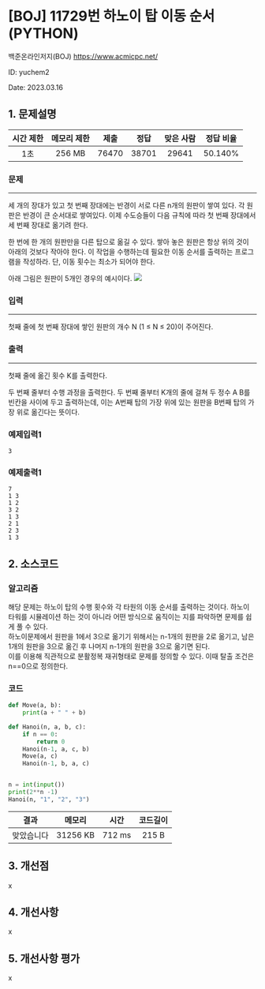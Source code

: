 # [BOJ] 11729번 하노이 탑 이동 순서 (PYTHON)
백준온라인저지(BOJ) https://www.acmicpc.net/

ID: yuchem2

Date: 2023.03.16
## 1. 문제설명
| 시간 제한 | 메모리 제한 | 제출  | 정답 | 맞은 사람 | 정답 비율 |
| :---: | :---: | :---: | :---: | :---: | :---: |
| 1초  |  256 MB | 76470 | 38701 | 29641 | 50.140%  |

### 문제
---
세 개의 장대가 있고 첫 번째 장대에는 반경이 서로 다른 n개의 원판이 쌓여 있다. 각 원판은 반경이 큰 순서대로 쌓여있다. 이제 수도승들이 다음 규칙에 따라 첫 번째 장대에서 세 번째 장대로 옮기려 한다.

한 번에 한 개의 원판만을 다른 탑으로 옮길 수 있다.
쌓아 놓은 원판은 항상 위의 것이 아래의 것보다 작아야 한다.
이 작업을 수행하는데 필요한 이동 순서를 출력하는 프로그램을 작성하라. 단, 이동 횟수는 최소가 되어야 한다.

아래 그림은 원판이 5개인 경우의 예시이다.
<img src="https://onlinejudgeimages.s3-ap-northeast-1.amazonaws.com/problem/11729/hanoi.png">
### 입력
---
첫째 줄에 첫 번째 장대에 쌓인 원판의 개수 N (1 ≤ N ≤ 20)이 주어진다.
### 출력
---
첫째 줄에 옮긴 횟수 K를 출력한다.

두 번째 줄부터 수행 과정을 출력한다. 두 번째 줄부터 K개의 줄에 걸쳐 두 정수 A B를 빈칸을 사이에 두고 출력하는데, 이는 A번째 탑의 가장 위에 있는 원판을 B번째 탑의 가장 위로 옮긴다는 뜻이다.
### 예제입력1
```
3
```
### 예제출력1
```
7
1 3
1 2
3 2
1 3
2 1
2 3
1 3
```
## 2. 소스코드

### 알고리즘
해당 문제는 하노이 탑의 수행 횟수와 각 타원의 이동 순서를 출력하는 것이다. 하노이 타워를 시뮬레이션 하는 것이 아니라 어떤 방식으로 움직이는 지를 파악하면 문제를 쉽게 풀 수 있다.  
하노이문제에서 원판을 1에서 3으로 옮기기 위해서는 n-1개의 원판을 2로 옮기고, 남은 1개의 원판을 3으로 옮긴 후 나머지 n-1개의 원판을 3으로 옮기면 된다.  
이를 이용해 직관적으로 분활정복 재귀형태로 문제를 정의할 수 있다. 이때 탈출 조건은 n==0으로 정의한다. 


### 코드
```Python
def Move(a, b):
    print(a + " " + b)

def Hanoi(n, a, b, c):
    if n == 0:
        return 0
    Hanoi(n-1, a, c, b)
    Move(a, c)
    Hanoi(n-1, b, a, c)


n = int(input())
print(2**n -1)
Hanoi(n, "1", "2", "3")
```
| 결과 | 메모리 | 시간 | 코드길이 |
|:---:|:-----: | :---: | :----: |
| 맞았습니다 | 31256 KB | 712 ms | 215 B |

## 3. 개선점
x
## 4. 개선사항
x

## 5. 개선사항 평가
x
